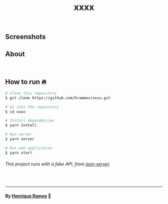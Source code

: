 <h1 align="center">xxxx</h1>
<!-- <h3 align="center">⚡ A React project with Redux and Redux Saga ⚡</h3> -->
<br />

## Screenshots
<p align="center">
  <!-- <img src=".github/dashboard.png" alt="Dashboard" width="760" height="400" />
  <img src=".github/cart.png" alt="Dashboard" width="760" height="400" /> -->
</p>


## About
<p align="left">
  <!-- This project was developed during the Rocketseat Bootcamp. Where I learned in practice Redux, Redux Saga and other technologies. -->
</p>

<br />

## How to run 🔥

```bash
# Clone this repository
$ git clone https://github.com/hrammos/xxxx.git

# Go into the repository
$ cd xxxx

# Install dependencies
$ yarn install

# Run server
$ yarn server

# Run web application
$ yarn start
```
###### *This project runs with a fake API, from [json-server](https://github.com/typicode/json-server).*

<br />

-------
#### By [Henrique Ramos](https://www.linkedin.com/in/henriqueoramos) 👋
